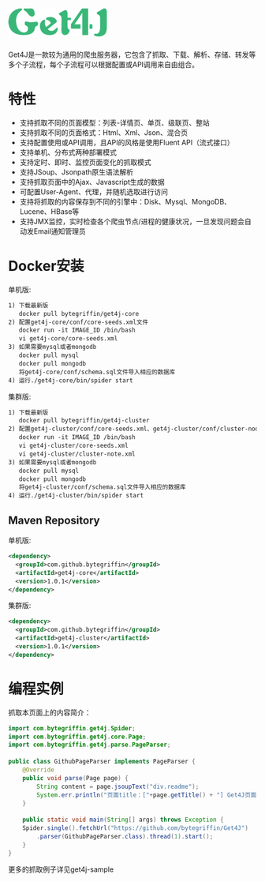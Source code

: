 ![Image text](https://raw.githubusercontent.com/bytegriffin/get4j/master/logo.png)
===========================
  Get4J是一款较为通用的爬虫服务器，它包含了抓取、下载、解析、存储、转发等多个子流程，每个子流程可以根据配置或API调用来自由组合。

# 特性
* 支持抓取不同的页面模型：列表-详情页、单页、级联页、整站
* 支持抓取不同的页面格式：Html、Xml、Json、混合页
* 支持配置使用或API调用，且API的风格是使用Fluent API（流式接口）
* 支持单机、分布式两种部署模式
* 支持定时、即时、监控页面变化的抓取模式
* 支持JSoup、Jsonpath原生语法解析
* 支持抓取页面中的Ajax、Javascript生成的数据
* 可配置User-Agent、代理，并随机选取进行访问
* 支持将抓取的内容保存到不同的引擎中：Disk、Mysql、MongoDB、Lucene、HBase等
* 支持JMX监控，实时检查各个爬虫节点/进程的健康状况，一旦发现问题会自动发Email通知管理员

# Docker安装
单机版:

```xml
1) 下载最新版
   docker pull bytegriffin/get4j-core
2) 配置get4j-core/conf/core-seeds.xml文件
   docker run -it IMAGE_ID /bin/bash
   vi get4j-core/core-seeds.xml
3) 如果需要mysql或者mongodb
   docker pull mysql
   docker pull mongodb 
   将get4j-core/conf/schema.sql文件导入相应的数据库
4) 运行./get4j-core/bin/spider start
```
集群版:

```xml
1) 下载最新版
   docker pull bytegriffin/get4j-cluster
2) 配置get4j-cluster/conf/core-seeds.xml、get4j-cluster/conf/cluster-node.xml文件
   docker run -it IMAGE_ID /bin/bash
   vi get4j-cluster/core-seeds.xml
   vi get4j-cluster/cluster-note.xml
3) 如果需要mysql或者mongodb
   docker pull mysql
   docker pull mongodb 
   将get4j-cluster/conf/schema.sql文件导入相应的数据库
4) 运行./get4j-cluster/bin/spider start
```

## Maven Repository
单机版:

```xml
<dependency>
  <groupId>com.github.bytegriffin</groupId>
  <artifactId>get4j-core</artifactId>
  <version>1.0.1</version>
</dependency>
```
集群版:

```xml
<dependency>
  <groupId>com.github.bytegriffin</groupId>
  <artifactId>get4j-cluster</artifactId>
  <version>1.0.1</version>
</dependency>
```

# 编程实例
抓取本页面上的内容简介：

```java
import com.bytegriffin.get4j.Spider;
import com.bytegriffin.get4j.core.Page;
import com.bytegriffin.get4j.parse.PageParser;

public class GithubPageParser implements PageParser {
    @Override
    public void parse(Page page) {
    	String content = page.jsoupText("div.readme");
    	System.err.println("页面title：["+page.getTitle() + "] Get4J页面上的简介: " + content );
    }

    public static void main(String[] args) throws Exception {
	Spider.single().fetchUrl("https://github.com/bytegriffin/Get4J")
	    .parser(GithubPageParser.class).thread(1).start();
    }
}
```

更多的抓取例子详见get4j-sample
